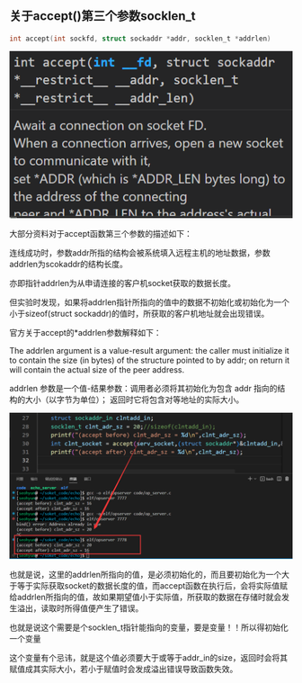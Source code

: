 

## 关于accept()第三个参数socklen_t

```c
int accept(int sockfd, struct sockaddr *addr, socklen_t *addrlen)
```

![image-20230125202708369](网络编程基本函数.assets/image-20230125202708369.png)

大部分资料对于accept函数第三个参数的描述如下：

连线成功时，参数addr所指的结构会被系统填入远程主机的地址数据，参数addrlen为scokaddr的结构长度。

亦即指针addrlen为从申请连接的客户机socket获取的数据长度。

但实验时发现，如果将addrlen指针所指向的值中的数据不初始化或初始化为一个小于sizeof(struct sockaddr)的值时，所获取的客户机地址就会出现错误。

官方关于accept的*addrlen参数解释如下：

The addrlen argument is a value-result argument: the caller  must  initialize  it  to contain the size (in bytes) of the structure pointed to by addr; on return it will contain the actual size of the peer address.

addrlen 参数是一个值-结果参数：调用者必须将其初始化为包含 addr 指向的结构的大小（以字节为单位）； 返回时它将包含对等地址的实际大小。

![image-20230125203950317](网络编程基本函数.assets/image-20230125203950317.png)

也就是说，这里的addrlen所指向的值，是必须初始化的，而且要初始化为一个大于等于实际获取socket的数据长度的值，而accept函数在执行后，会将实际值赋给addrlen所指向的值，故如果期望值小于实际值，所获取的数据在存储时就会发生溢出，读取时所得值便产生了错误。



也就是说这个需要是个socklen_t指针能指向的变量，要是变量！！所以得初始化一个变量

这个变量有个忌讳，就是这个值必须要大于或等于addr_in的size，返回时会将其赋值成其实际大小，若小于赋值时会发成溢出错误导致函数失效。



